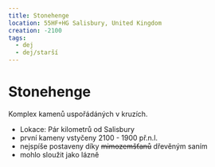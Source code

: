 ```yaml
---
title: Stonehenge
location: 55HF+HG Salisbury, United Kingdom
creation: -2100
tags:
  - dej
  - dej/starší
---
```

# Stonehenge
Komplex kamenů uspořádáných v kruzích.
- Lokace: Pár kilometrů od Salisbury
- první kameny vstyčeny 2100 - 1900 př.n.l. 
- nejspíše postaveny díky ~~mimozemšťanů~~ dřevěným saním
- mohlo sloužit jako lázně